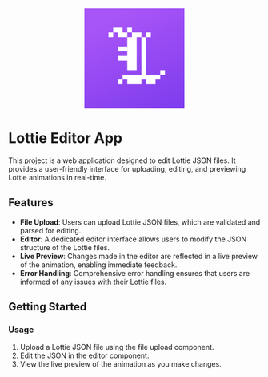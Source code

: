 <div align="center">
  <img src="/public/lottie-editor.svg" alt="Lootie Logo" width="200"/>
</div>

# Lottie Editor App

This project is a web application designed to edit Lottie JSON files. It provides a user-friendly interface for uploading, editing, and previewing Lottie animations in real-time.

## Features

- **File Upload**: Users can upload Lottie JSON files, which are validated and parsed for editing.
- **Editor**: A dedicated editor interface allows users to modify the JSON structure of the Lottie files.
- **Live Preview**: Changes made in the editor are reflected in a live preview of the animation, enabling immediate feedback.
- **Error Handling**: Comprehensive error handling ensures that users are informed of any issues with their Lottie files.

## Getting Started

### Usage

1. Upload a Lottie JSON file using the file upload component.
2. Edit the JSON in the editor component.
3. View the live preview of the animation as you make changes.
